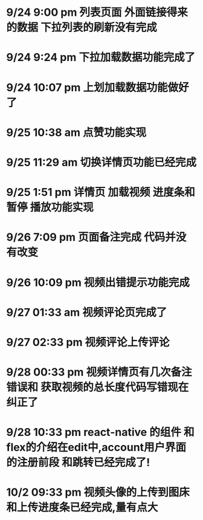 # 9/24 9:00 pm 列表页面 外面链接得来的数据 下拉列表的刷新没有完成
# 9/24 9:24 pm 下拉加载数据功能完成了
# 9/24 10:07 pm 上划加载数据功能做好了
# 9/25 10:38 am 点赞功能实现
# 9/25 11:29 am 切换详情页功能已经完成
# 9/25 1:51 pm  详情页 加载视频 进度条和 暂停 播放功能实现
# 9/26 7:09 pm  页面备注完成 代码并没有改变
# 9/26 10:09 pm  视频出错提示功能完成
# 9/27 01:33 am  视频评论页完成了
# 9/27 02:33 pm  视频评论上传评论   
# 9/28 00:33 pm  视频详情页有几次备注错误和 获取视频的总长度代码写错现在纠正了       
# 9/28 10:33 pm  react-native 的组件 和flex的介绍在edit中,account用户界面的注册前段 和跳转已经完成了!      
# 10/2 09:33 pm  视频头像的上传到图床和上传进度条已经完成,量有点大
 